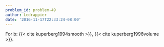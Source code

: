 ```yaml
---
problem_id: problem-49
author: Ledrappier
date: '2016-11-17T22:33:24-08:00'
---
```

For b: {{< cite kuperberg1994smooth >}}, {{< cite kuperberg1996volume >}}.

